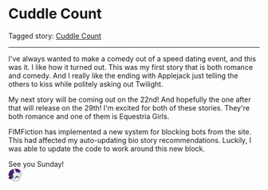 # Cuddle Count

Tagged story: [Cuddle Count](https://www.fimfiction.net/story/561200/cuddle-count)

***

I've always wanted to make a comedy out of a speed dating event, and this was it. I like how it turned out. This was my first story that is both romance and comedy. And I really like the ending with Applejack just telling the others to kiss while politely asking out Twilight.

My next story will be coming out on the 22nd! And hopefully the one after that will release on the 29th! I'm excited for both of these stories. They're both romance and one of them is Equestria Girls.

FIMFiction has implemented a new system for blocking bots from the site. This had affected my auto-updating bio story recommendations. Luckily, I was able to update the code to work around this new block.

See you Sunday!  
![:raritywink:](../../../emotes/raritywink.png)
